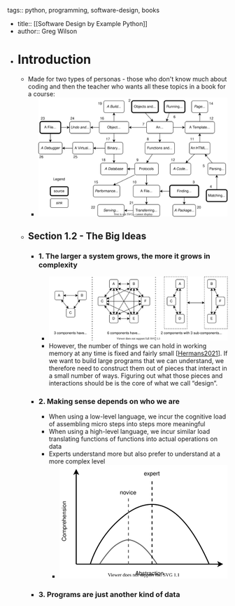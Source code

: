 tags:: python, programming, software-design, books

- title:: [[Software Design by Example Python]]
- author:: Greg Wilson
- # Introduction
	- Made for two types of personas - those who don't know much about coding and then the teacher who wants all these topics in a book for a course:
		- ![syllabus.svg](../assets/syllabus_1743507290018_0.svg)
	- ## Section 1.2 - The Big Ideas
		- ### 1. The larger a system grows, the more it grows in complexity
			- ![complexity.svg](../assets/complexity_1743507327800_0.svg)
			- However, the number of things we can hold in working memory at any time is fixed and fairly small [[Hermans2021](https://third-bit.com/sdxpy/bib/#Hermans2021)]. If we want to build large programs that we can understand, we therefore need to construct them out of pieces that interact in a small number of ways. Figuring out what those pieces and interactions should be is the core of what we call “design”.
		- ### 2. Making sense depends on who we are
			- When using a low-level language, we incur the cognitive load of assembling micro steps into steps more meaningful
			- When using a high-level language, we incur similar load translating functions of functions into actual operations on data
			- Experts understand more but also prefer to understand at a more complex level
				- ![comprehension.svg](../assets/comprehension_1743507570384_0.svg)
		- ### 3. Programs are just another kind of data
